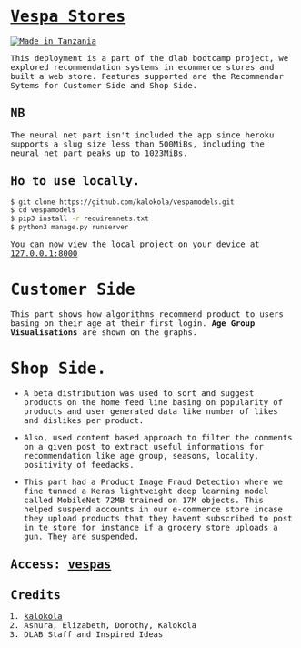 ﻿<samp>

# [Vespa Stores](http://vespas.herokuapp.com/shop/)

[![Made in Tanzania](https://img.shields.io/badge/made%20in-tanzania-008751.svg?style=flat-square)](https://github.com/Tanzania-Developers-Community/made-in-tanzania)

This deployment is a part of the dlab bootcamp project, we explored recommendation systems in ecommerce stores and built a web store. Features supported are the Recommendar Sytems for Customer Side and Shop Side.

## NB
The neural net part isn't included the app since heroku  supports a slug size less than 500MiBs, including the neural net part peaks up to 1023MiBs.

## Ho to use locally.
```bash
$ git clone https://github.com/kalokola/vespamodels.git
$ cd vespamodels
$ pip3 install -r requiremnets.txt
$ python3 manage.py runserver
```
You can now view the local project on your device at [127.0.0.1:8000](http://127.0.0.1:8000/)


# Customer Side
This part shows how algorithms recommend product to users basing on their age at their first login. **Age Group Visualisations** are shown on the graphs. 



# Shop Side.
- A beta distribution was used to sort and suggest products on the home feed line basing on popularity of products and user generated data like number of likes and dislikes per product.

- Also, used content based approach to filter the comments on a given post to extract useful informations for recommendation like age group, seasons, locality, positivity of feedacks.

- This part had a Product Image Fraud Detection where we fine tunned a Keras lightweight deep learning model called MobileNet 72MB trained on 17M objects. This helped suspend accounts in our e-commerce store incase they upload products that they havent subscribed to post in te store for instance if a grocery store uploads a gun. They are suspended.

## Access: [vespas](http://vespas.herokuapp.com/shop/)


## Credits
1. [kalokola](https://github.com/kalokola)
2. Ashura, Elizabeth, Dorothy, Kalokola
3. DLAB Staff and Inspired Ideas
</samp>
